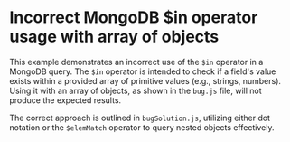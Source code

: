 # Incorrect MongoDB $in operator usage with array of objects
This example demonstrates an incorrect use of the `$in` operator in a MongoDB query.  The `$in` operator is intended to check if a field's value exists within a provided array of primitive values (e.g., strings, numbers).  Using it with an array of objects, as shown in the `bug.js` file, will not produce the expected results.

The correct approach is outlined in `bugSolution.js`, utilizing either dot notation or the `$elemMatch` operator to query nested objects effectively.